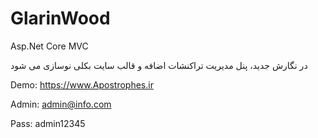 # GlarinWood
Asp.Net Core MVC

در نگارش جدید، پنل مدیریت تراکنشات اضافه و قالب سایت بکلی نوسازی می شود

Demo: https://www.Apostrophes.ir

Admin: admin@info.com

Pass: admin12345



